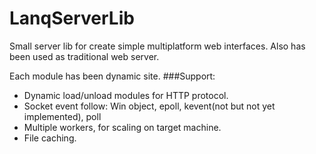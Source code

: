 # LanqServerLib
 Small server lib for create simple multiplatform web interfaces. Also has been used as traditional web server. 
 
 Each module has been dynamic site.
###Support:
  + Dynamic load/unload modules for HTTP protocol.
  + Socket event follow: Win object, epoll, kevent(not but not yet implemented), poll
  + Multiple workers, for scaling on target machine.
  + File caching.
  
  

